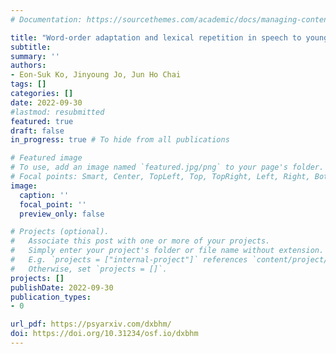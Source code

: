 ```yaml
---
# Documentation: https://sourcethemes.com/academic/docs/managing-content/

title: "Word-order adaptation and lexical repetition in speech to young children: With focus on Korean mothers’ production of nouns (in revision)"
subtitle:
summary: ''
authors:
- Eon-Suk Ko, Jinyoung Jo, Jun Ho Chai
tags: []
categories: []
date: 2022-09-30
#lastmod: resubmitted
featured: true
draft: false
in_progress: true # To hide from all publications

# Featured image
# To use, add an image named `featured.jpg/png` to your page's folder.
# Focal points: Smart, Center, TopLeft, Top, TopRight, Left, Right, BottomLeft, Bottom, BottomRight.
image:
  caption: ''
  focal_point: ''
  preview_only: false

# Projects (optional).
#   Associate this post with one or more of your projects.
#   Simply enter your project's folder or file name without extension.
#   E.g. `projects = ["internal-project"]` references `content/project/deep-learning/index.md`.
#   Otherwise, set `projects = []`.
projects: []
publishDate: 2022-09-30
publication_types:
- 0

url_pdf: https://psyarxiv.com/dxbhm/
doi: https://doi.org/10.31234/osf.io/dxbhm
---
```

